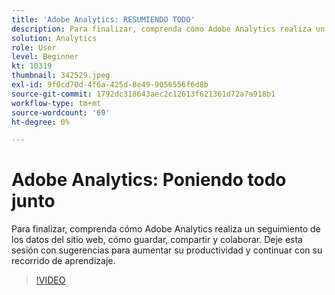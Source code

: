 ```yaml
---
title: 'Adobe Analytics: RESUMIENDO TODO'
description: Para finalizar, comprenda cómo Adobe Analytics realiza un seguimiento de los datos del sitio web, cómo guardar, compartir y colaborar. Deje esta sesión con sugerencias para aumentar su productividad.
solution: Analytics
role: User
level: Beginner
kt: 10319
thumbnail: 342529.jpeg
exl-id: 9f0cd70d-4f6a-425d-8e49-9056556f6d8b
source-git-commit: 1792dc318643aec2c12613f621361d72a7a918b1
workflow-type: tm+mt
source-wordcount: '69'
ht-degree: 0%

---
```


# Adobe Analytics: Poniendo todo junto

Para finalizar, comprenda cómo Adobe Analytics realiza un seguimiento de los datos del sitio web, cómo guardar, compartir y colaborar. Deje esta sesión con sugerencias para aumentar su productividad y continuar con su recorrido de aprendizaje.

>[!VIDEO](https://video.tv.adobe.com/v/342529/?quality=12&learn=on)
